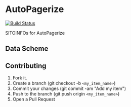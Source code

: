 # AutoPagerize

[![Build Status](https://travis-ci.org/wedata/AutoPagerize.png?branch=master)](https://travis-ci.org/wedata/AutoPagerize)

SITOINFOs for AutoPagerize

## Data Scheme

## Contributing

1. Fork it.
1. Create a branch (git checkout -b `<my_item_name>`)
1. Commit your changes (git commit -am "Add my item")
1. Push to the branch (git push origin `<my_item_name>`)
1. Open a Pull Request
